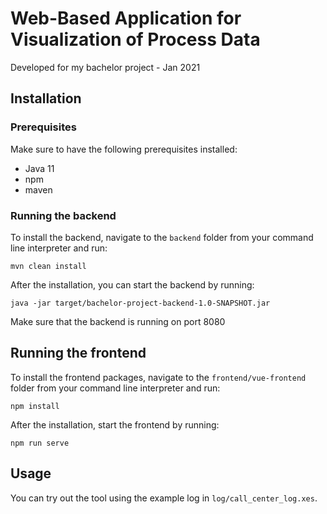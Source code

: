 # Web-Based Application for Visualization of Process Data
Developed for my bachelor project - Jan 2021

## Installation
### Prerequisites
Make sure to have the following prerequisites installed:
- Java 11
- npm
- maven

### Running the backend
To install the backend, navigate to the `backend` folder from your command line interpreter and  run:
```
mvn clean install
```
After the installation, you can start the backend by running:
```
java -jar target/bachelor-project-backend-1.0-SNAPSHOT.jar
```

Make sure that the backend is running on port 8080

## Running the frontend
To install the frontend packages, navigate to the `frontend/vue-frontend` folder from your command line interpreter and  run:
```
npm install
```
After the installation, start the frontend by running:
```
npm run serve
```

## Usage
You can try out the tool using the example log in `log/call_center_log.xes`.
